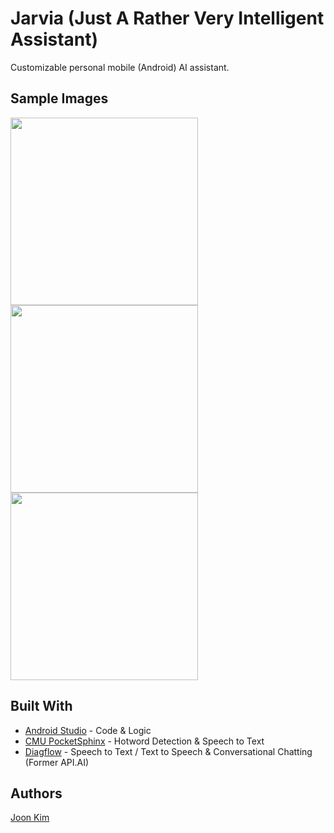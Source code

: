 # Jarvia (Just A Rather Very Intelligent Assistant)

Customizable personal mobile (Android) AI assistant.


## Sample Images
<img src="https://user-images.githubusercontent.com/22063984/34735235-c367c24c-f53c-11e7-9abb-32a0d629754f.jpg" width="300"> <img src="https://user-images.githubusercontent.com/22063984/34735263-da5efb6e-f53c-11e7-9610-c75c01193f5f.jpg" width="300"> <img src="https://user-images.githubusercontent.com/22063984/34735283-e8eb9570-f53c-11e7-9c05-374eb54eff89.jpg" width="300">


## Built With

* [Android Studio](https://developer.android.com/studio/index.html) - Code & Logic
* [CMU PocketSphinx](https://cmusphinx.github.io/) - Hotword Detection & Speech to Text
* [Diagflow](https://dialogflow.com/) - Speech to Text / Text to Speech & Conversational Chatting (Former API.AI)

## Authors

[Joon Kim](https://github.com/joony0123)     

